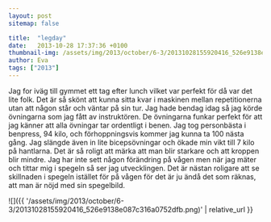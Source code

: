 ```yaml
---
layout: post
sitemap: false

title:  "legday"
date:   2013-10-28 17:37:36 +0100
thumbnail-img: /assets/img/2013/october/6-3/20131028155920416_526e9138e087c316a0752dfb.png
author: Eva
tags: ["2013"]
---
```


Jag for iväg till gymmet ett tag efter lunch vilket var perfekt för då var det lite folk. Det är så skönt att kunna sitta kvar i maskinen mellan repetitionerna utan att någon står och väntar på sin tur. Jag hade bendag idag så jag körde övningarna som jag fått av instruktören. De övningarna funkar perfekt för att jag känner att alla övningar tar ordentligt i benen. Jag tog personbästa i benpress, 94 kilo, och förhoppningsvis kommer jag kunna ta 100 nästa gång. Jag slängde även in lite bicepsövningar och ökade min vikt till 7 kilo på hantlarna. Det är så roligt att märka att man blir starkare och att kroppen blir mindre. Jag har inte sett någon förändring på vågen men när jag mäter och tittar mig i spegeln så ser jag utvecklingen. Det är nästan roligare att se skillnaden i spegeln istället för på vågen för det är ju ändå det som räknas, att man är nöjd med sin spegelbild.

![]({{ '/assets/img/2013/october/6-3/20131028155920416_526e9138e087c316a0752dfb.png)'  | relative_url }}

